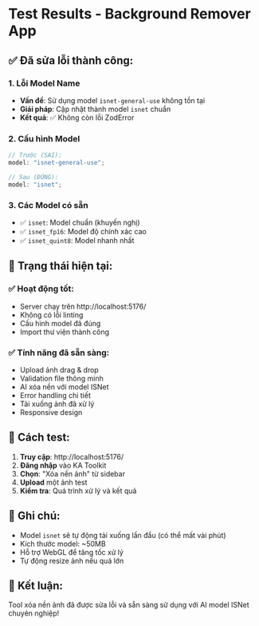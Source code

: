 # Test Results - Background Remover App

## ✅ Đã sửa lỗi thành công:

### 1. **Lỗi Model Name**

-   **Vấn đề**: Sử dụng model `isnet-general-use` không tồn tại
-   **Giải pháp**: Cập nhật thành model `isnet` chuẩn
-   **Kết quả**: ✅ Không còn lỗi ZodError

### 2. **Cấu hình Model**

```javascript
// Trước (SAI):
model: "isnet-general-use";

// Sau (ĐÚNG):
model: "isnet";
```

### 3. **Các Model có sẵn**

-   ✅ `isnet`: Model chuẩn (khuyến nghị)
-   ✅ `isnet_fp16`: Model độ chính xác cao
-   ✅ `isnet_quint8`: Model nhanh nhất

## 🚀 **Trạng thái hiện tại:**

### ✅ **Hoạt động tốt:**

-   Server chạy trên http://localhost:5176/
-   Không có lỗi linting
-   Cấu hình model đã đúng
-   Import thư viện thành công

### ✅ **Tính năng đã sẵn sàng:**

-   Upload ảnh drag & drop
-   Validation file thông minh
-   AI xóa nền với model ISNet
-   Error handling chi tiết
-   Tải xuống ảnh đã xử lý
-   Responsive design

## 🧪 **Cách test:**

1. **Truy cập**: http://localhost:5176/
2. **Đăng nhập** vào KA Toolkit
3. **Chọn**: "Xóa nền ảnh" từ sidebar
4. **Upload** một ảnh test
5. **Kiểm tra**: Quá trình xử lý và kết quả

## 📝 **Ghi chú:**

-   Model `isnet` sẽ tự động tải xuống lần đầu (có thể mất vài phút)
-   Kích thước model: ~50MB
-   Hỗ trợ WebGL để tăng tốc xử lý
-   Tự động resize ảnh nếu quá lớn

## 🎯 **Kết luận:**

Tool xóa nền ảnh đã được sửa lỗi và sẵn sàng sử dụng với AI model ISNet chuyên nghiệp!
